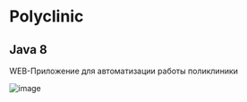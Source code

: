 # Polyclinic
## Java 8

WEB-Приложение для автоматизации работы поликлиники



![image](https://github.com/frywo/Polyclinic/assets/140242483/c8c912b1-ebed-46a2-bed0-fdad2c53455f)
